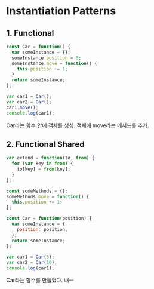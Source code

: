 # Instantiation Patterns

## 1. Functional

```js
const Car = function() {
  var someInstance = {};
  someInstance.position = 0;
  someInstance.move = function() {
    this.position += 1;
  }
  return someInstance;
};

var car1 = Car();
var car2 = Car();
car1.move();
console.log(car1);
```

Car라는 함수 안에 객체를 생성.
객체에 move라는 메서드를 추가.

## 2. Functional Shared

```js
var extend = function(to, from) {
  for (var key in from) {
    to[key] = from[key];
  }
};

const someMethods = {};
someMethods.move = function() {
  this.position += 1;
};

const Car = function(position) {
  var someInstance = {
    position: position,
  };
  return someInstance;
};

var car1 = Car(5);
var car2 = Car(10);
console.log(car1);
```

Car라는 함수를 만들었다.
내ㅡ